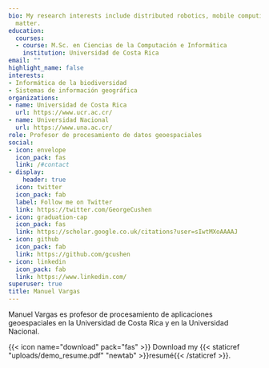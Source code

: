 ```yaml
---
bio: My research interests include distributed robotics, mobile computing and programmable
  matter.
education:
  courses:
  - course: M.Sc. en Ciencias de la Computación e Informática
    institution: Universidad de Costa Rica
email: ""
highlight_name: false
interests:
- Informática de la biodiversidad
- Sistemas de información geográfica
organizations:
- name: Universidad de Costa Rica
  url: https://www.ucr.ac.cr/
- name: Universidad Nacional
  url: https://www.una.ac.cr/  
role: Profesor de procesamiento de datos geoespaciales
social:
- icon: envelope
  icon_pack: fas
  link: /#contact
- display:
    header: true
  icon: twitter
  icon_pack: fab
  label: Follow me on Twitter
  link: https://twitter.com/GeorgeCushen
- icon: graduation-cap
  icon_pack: fas
  link: https://scholar.google.co.uk/citations?user=sIwtMXoAAAAJ
- icon: github
  icon_pack: fab
  link: https://github.com/gcushen
- icon: linkedin
  icon_pack: fab
  link: https://www.linkedin.com/
superuser: true
title: Manuel Vargas
---
```


Manuel Vargas es profesor de procesamiento de aplicaciones geoespaciales en la Universidad de Costa Rica y en la Universidad Nacional.

{{< icon name="download" pack="fas" >}} Download my {{< staticref "uploads/demo_resume.pdf" "newtab" >}}resumé{{< /staticref >}}.
